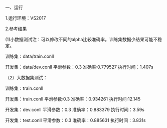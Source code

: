 一、运行

1.运行环境：VS2017

2.参考结果

(1)小数据测试注：可以修改不同的alpha比较准确率。训练集数据少结果可能不稳定。


训练集：data/train.conll

开发集：data/dev.conll    平滑参数：0.3    准确率:0.779527    执行时间：1.407s

（2）大数据集测试：

训练集：train.conll

开发集：train.conll   平滑参数:0.3     准确率：0.934261    执行时间:12.145

开发集：dev.conll     平滑参数：0.3    准确率：0.883379    执行时间：3.59s

开发集：test.conll    平滑参数：0.3    准确率：0.885631    执行时间：3.831s


